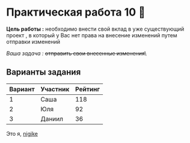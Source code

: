 # Практическая работа 10 :hankey:
**Цель работы :** необходимо внести свой вклад в уже существующий проект , в который у Вас нет права на внесение изменений путем отправки изменений

*Ваша задача :* ~~отправить свои внесенные изменения~~\

## Варианты задания
| Вариант | Участник | Рейтинг |
|---------|----------|---------|
| 1       | Саша     | 118     |
| 2       | Юля      | 92      |
| 3       | Даниил   | 36      |

Это я, [nigjke](https://github.com/nigjke "Ссылка на мою страницу GitHub")
